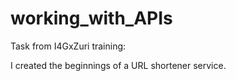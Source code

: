 # working_with_APIs
Task from I4GxZuri training:

I created the beginnings of a URL shortener service.
